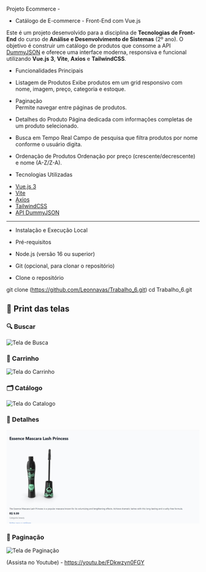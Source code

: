 Projeto Ecommerce - 

- Catálogo de E-commerce - Front-End com Vue.js

Este é um projeto desenvolvido para a disciplina de **Tecnologias de Front-End** do curso de **Análise e Desenvolvimento de Sistemas** (2º ano). O objetivo é construir um catálogo de produtos que consome a API [DummyJSON](https://dummyjson.com/docs/products) e oferece uma interface moderna, responsiva e funcional utilizando **Vue.js 3**, **Vite**, **Axios** e **TailwindCSS**.

* Funcionalidades Principais

- Listagem de Produtos 
  Exibe produtos em um grid responsivo com nome, imagem, preço, categoria e estoque.

- Paginação  
  Permite navegar entre páginas de produtos.

- Detalhes do Produto
  Página dedicada com informações completas de um produto selecionado.

- Busca em Tempo Real 
  Campo de pesquisa que filtra produtos por nome conforme o usuário digita.

- Ordenação de Produtos
  Ordenação por preço (crescente/decrescente) e nome (A-Z/Z-A).

* Tecnologias Utilizadas

- [Vue.js 3](https://vuejs.org/)
- [Vite](https://vitejs.dev/)
- [Axios](https://axios-http.com/)
- [TailwindCSS](https://tailwindcss.com/)
- [API DummyJSON](https://dummyjson.com/docs/products)

---

* Instalação e Execução Local

- Pré-requisitos

- Node.js (versão 16 ou superior)
- Git (opcional, para clonar o repositório)

* Clone o repositório

git clone (https://github.com/Leonnavas/Trabalho_6.git)
cd Trabalho_6.git

## 📸 Print das telas

### 🔍 Buscar
![Tela de Busca](src/assets/Buscar.jpg)

### 🛒 Carrinho
![Tela do Carrinho](src/assets/Carrinho.jpg)

### 🗂️ Catálogo
![Tela do Catalogo](src/assets/Catalogo.jpg)

### 📄 Detalhes
![Tela de Detalhes](src/assets/Detalhes.jpg)

### 📑 Paginação
![Tela de Paginação](src/assets/Paginação.jpg)


(Assista no Youtube) - https://youtu.be/FDkwzyn0FGY 
